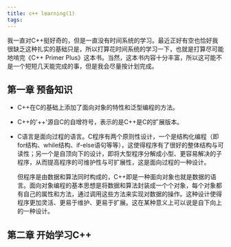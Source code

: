 ```yaml
---
title: c++ learning(1)
tags:
---
```


我一直对C++挺好奇的，但是一直没有时间系统的学习。最近正好有空也恰好我很缺乏这种扎实的基础只是，所以打算花时间系统的学习一下，也就是打算尽可能地啃完《C++ Primer Plus》这本书。当然，这本书内容十分丰富，所以这可能不是一个短短几天能完成的事，但是我会尽量按计划完成。

## 第一章 预备知识

- C++在C的基础上添加了面向对象的特性和泛型编程的方法。
- C++的'++'源自C的自增符号，表示的是C++是C的扩展版本。
- C语言是面向过程的语言。C程序有两个原则性设计，一个是结构化编程（即for结构、while结构、if-else语句等等），这使得程序有了很好的整体结构与可读性；另一个是自顶向下的设计，即将大型程序分解成小型、更容易解决的子程序，从而提高程序的可维护性与可扩展性，这是面向过程的一种设计。
  
  但程序是由数据和算法同时构成的，C++即是一种面向对象也就是数据的语言。面向对象编程的基本思想是将数据和算法封装成一个个对象，每个对象都有自己的属性和方法，通过调用这些方法来实现对数据的操作。这种设计使得程序更加灵活、更易于维护、更易于扩展。这在某种意义上可以说是自下向上的一种设计。

## 第二章 开始学习C++


